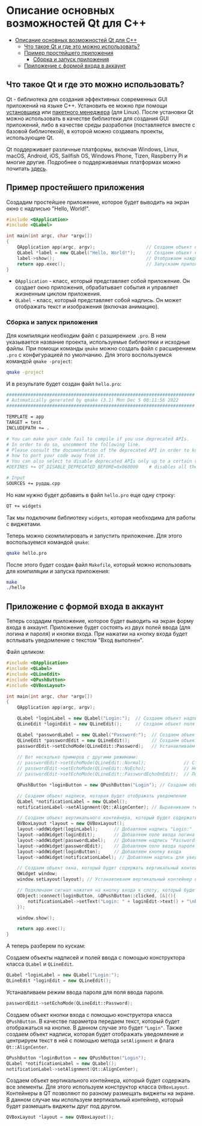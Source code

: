 
# Описание основных возможностей Qt для С++

- [Описание основных возможностей Qt для С++](#описание-основных-возможностей-qt-для-с)
  - [Что такое Qt и где это можно использовать?](#что-такое-qt-и-где-это-можно-использовать)
  - [Пример простейшего приложения](#пример-простейшего-приложения)
    - [Сборка и запуск приложения](#сборка-и-запуск-приложения)
  - [Приложение с формой входа в аккаунт](#приложение-с-формой-входа-в-аккаунт)

## Что такое Qt и где это можно использовать?

Qt - библиотека для создания эффективных современных GUI приложений на языке C++. Установить ее можно при помощи [установщика](https://www.qt.io/download) или [пакетного менеджера](https://wiki.qt.io/Install_Qt_5_on_Ubuntu) (для Linux). После установки Qt можно использовать в качестве библиотеки для создания GUI приложений, либо в качестве среды разработки (поставляется вместе с базовой библиотекой), в которой можно создавать проекты, использующие Qt.

Qt поддерживает различные платформы, включая Windows, Linux, macOS, Android, iOS, Sailfish OS, Windows Phone, Tizen, Raspberry Pi и многие другие. Подробнее о поддерживаемых платформах можно почитать [здесь](https://doc.qt.io/qt-5/supported-platforms.html).

## Пример простейшего приложения

Создадим простейшее приложение, которое будет выводить на экран окно с надписью "Hello, World!".

```cpp
#include <QApplication>
#include <QLabel>

int main(int argc, char *argv[])
{
    QApplication app(argc, argv);                   // Создаем объект приложения
    QLabel *label = new QLabel("Hello, World!");    // Создаем объект надписи
    label->show();                                  // Отображаем наждпись на экране
    return app.exec();                              // Запускаем приложение
}
```

- `QApplication` - класс, который представляет собой приложение. Он создает окно приложения, обрабатывает события и управляет жизненным циклом приложения.
- `QLabel` - класс, который представляет собой надпись. Он может отображать текст и изображения (включая анимацию).

### Сборка и запуск приложения

Для компиляции необходим файл с разширением `.pro`. В нем указывается название проекта, используемые библиотеки и исходные файлы. При помощи команды `qmake` можно создать файл с расширением `.pro` с конфигурацией по умолчанию. Для этого воспользуемся командой `qmake -project`:

```bash
qmake -project
```

И в результате будет создан файл `hello.pro`:

```bash
######################################################################
# Automatically generated by qmake (3.1) Mon Dec 5 00:11:56 2022
######################################################################

TEMPLATE = app
TARGET = test
INCLUDEPATH += .

# You can make your code fail to compile if you use deprecated APIs.
# In order to do so, uncomment the following line.
# Please consult the documentation of the deprecated API in order to know
# how to port your code away from it.
# You can also select to disable deprecated APIs only up to a certain version of Qt.
#DEFINES += QT_DISABLE_DEPRECATED_BEFORE=0x060000    # disables all the APIs deprecated before Qt 6.0.0

# Input
SOURCES += руддщ.cpp
```

Но нам нужно будет добавить в файл `hello.pro` еще одну строку:

```bash
QT += widgets
```

Так мы подключим библиотеку `widgets`, которая необходима для работы с виджетами.

Теперь можно скомпилировать и запустить приложение. Для этого воспользуемся командой `qmake`:

```bash
qmake hello.pro
```

После этого будет создан файл `Makefile`, который можно использовать для компиляции и запуска приложения:

```bash
make
./hello
```

## Приложение с формой входа в аккаунт

Теперь создадим приложение, которое будет выводить на экран форму входа в аккаунт. Приложение будет состоять из двух полей ввода (для логина и пароля) и кнопки входа. При нажатии на кнопку входа будет всплывать уведомление с текстом "Вход выполнен".

Файл целиком:

```cpp
#include <QApplication>
#include <QLabel>
#include <QLineEdit>
#include <QPushButton>
#include <QVBoxLayout>

int main(int argc, char *argv[])
{
    QApplication app(argc, argv);

    QLabel *loginLabel = new QLabel("Login:");  // Создаем объект надписи "Login:" 
    QLineEdit *loginEdit = new QLineEdit();     // Создаем объект поля ввода логина

    QLabel *passwordLabel = new QLabel("Password:");  // Создаем объект надписи "Password:"
    QLineEdit *passwordEdit = new QLineEdit();        // Создаем объект поля ввода пароля
    passwordEdit->setEchoMode(QLineEdit::Password);   // Устанавливаем режим ввода пароля
    
    // Вот несколько примеров с другими режимами:
    // passwordEdit->setEchoMode(QLineEdit::Normal);              // Стандартынй режим ввода текста
    // passwordEdit->setEchoMode(QLineEdit::NoEcho);              // Не показывать введенный текст
    // passwordEdit->setEchoMode(QLineEdit::PasswordEchoOnEdit);  // Показывать введенный текст, но скрывать его при потере фокуса

    QPushButton *loginButton = new QPushButton("Login"); // Создаем объект кнопки входа

    // Создаем объект надписи, которая будет отображать уведомление
    QLabel *notificationLabel = new QLabel();
    notificationLabel->setAlignment(Qt::AlignCenter); // Выравниваем текст по центру

    // Создаем объект вертикального контейнера, который будет содержать все элементы
    QVBoxLayout *layout = new QVBoxLayout();
    layout->addWidget(loginLabel);      // Добавляем надпись "Login:"
    layout->addWidget(loginEdit);       // Добавляем поле ввода логина
    layout->addWidget(passwordLabel);   // Добавляем надпись "Password:"
    layout->addWidget(passwordEdit);    // Добавляем поле ввода пароля
    layout->addWidget(loginButton);     // Добавляем кнопку входа
    layout->addWidget(notificationLabel); // Добавляем надпись для уведомления

    // Создаем объект окна, который будет содержать вертикальный контейнер
    QWidget window;
    window.setLayout(layout); // Устанавливаем вертикальный контейнер в качестве менеджера компоновки окна

    // Подключаем сигнал нажатия на кнопку входа к слоту, который будет отображать уведомление
    QObject::connect(loginButton, &QPushButton::clicked, [&](){
        notificationLabel->setText("Login: " + loginEdit->text() + "\nPassword: " + passwordEdit->text());
    });

    window.show();

    return app.exec();
}
```

А теперь разберем по кускам:

Создаем объекты надписей и полей ввода с помощью конструктора класса `QLabel` и `QLineEdit`.

```cpp
QLabel *loginLabel = new QLabel("Login:");
QLineEdit *loginEdit = new QLineEdit();
```

Устанавливаем режим ввода пароля для поля ввода пароля.

```cpp
passwordEdit->setEchoMode(QLineEdit::Password);
```

Создаем объект кнопки входа с помощью конструктора класса `QPushButton`. В качестве параметра передаем текст, который будет отображаться на кнопке. В данном случае это будет `"Login"`. Также создаем объект надписи, которая будет отображать уведомление и центрируем текст в ней с помощью метода `setAlignment` и флага `Qt::AlignCenter`.

```cpp
QPushButton *loginButton = new QPushButton("Login");
QLabel *notificationLabel = new QLabel();
notificationLabel->setAlignment(Qt::AlignCenter);
```

Создаем объект вертикального контейнера, который будет содержать все элементы. Для этого используем конструктор класса `QVBoxLayout`. Контейнеры в QT позволяют по разному размещать виджеты на экране. В данном случае мы используем вертикальный контейнер, который будет размещать виджеты друг под другом. 

```cpp
QVBoxLayout *layout = new QVBoxLayout();
```
